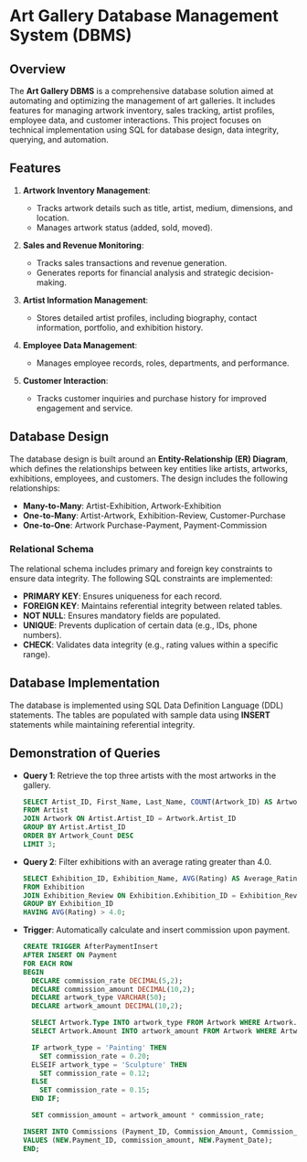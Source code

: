 # Art Gallery Database Management System (DBMS)

## Overview
The **Art Gallery DBMS** is a comprehensive database solution aimed at automating and optimizing the management of art galleries. It includes features for managing artwork inventory, sales tracking, artist profiles, employee data, and customer interactions. This project focuses on technical implementation using SQL for database design, data integrity, querying, and automation.

## Features
1. **Artwork Inventory Management**: 
   - Tracks artwork details such as title, artist, medium, dimensions, and location.
   - Manages artwork status (added, sold, moved).

2. **Sales and Revenue Monitoring**:
   - Tracks sales transactions and revenue generation.
   - Generates reports for financial analysis and strategic decision-making.

3. **Artist Information Management**:
   - Stores detailed artist profiles, including biography, contact information, portfolio, and exhibition history.

4. **Employee Data Management**:
   - Manages employee records, roles, departments, and performance.

5. **Customer Interaction**:
   - Tracks customer inquiries and purchase history for improved engagement and service.

## Database Design
The database design is built around an **Entity-Relationship (ER) Diagram**, which defines the relationships between key entities like artists, artworks, exhibitions, employees, and customers. The design includes the following relationships:

- **Many-to-Many**: Artist-Exhibition, Artwork-Exhibition
- **One-to-Many**: Artist-Artwork, Exhibition-Review, Customer-Purchase
- **One-to-One**: Artwork Purchase-Payment, Payment-Commission

### Relational Schema
The relational schema includes primary and foreign key constraints to ensure data integrity. The following SQL constraints are implemented:
- **PRIMARY KEY**: Ensures uniqueness for each record.
- **FOREIGN KEY**: Maintains referential integrity between related tables.
- **NOT NULL**: Ensures mandatory fields are populated.
- **UNIQUE**: Prevents duplication of certain data (e.g., IDs, phone numbers).
- **CHECK**: Validates data integrity (e.g., rating values within a specific range).

## Database Implementation
The database is implemented using SQL Data Definition Language (DDL) statements. The tables are populated with sample data using **INSERT** statements while maintaining referential integrity.

## Demonstration of Queries
- **Query 1**: Retrieve the top three artists with the most artworks in the gallery.
  ```sql
  SELECT Artist_ID, First_Name, Last_Name, COUNT(Artwork_ID) AS Artwork_Count
  FROM Artist
  JOIN Artwork ON Artist.Artist_ID = Artwork.Artist_ID
  GROUP BY Artist.Artist_ID
  ORDER BY Artwork_Count DESC
  LIMIT 3;

- **Query 2**: Filter exhibitions with an average rating greater than 4.0.
  ```sql
  SELECT Exhibition_ID, Exhibition_Name, AVG(Rating) AS Average_Rating
  FROM Exhibition
  JOIN Exhibition_Review ON Exhibition.Exhibition_ID = Exhibition_Review.Exhibition_ID
  GROUP BY Exhibition_ID
  HAVING AVG(Rating) > 4.0;

- **Trigger**: Automatically calculate and insert commission upon payment.
  ```sql
  CREATE TRIGGER AfterPaymentInsert
  AFTER INSERT ON Payment
  FOR EACH ROW
  BEGIN
    DECLARE commission_rate DECIMAL(5,2);
    DECLARE commission_amount DECIMAL(10,2);
    DECLARE artwork_type VARCHAR(50);
    DECLARE artwork_amount DECIMAL(10,2);

    SELECT Artwork.Type INTO artwork_type FROM Artwork WHERE Artwork.Artwork_ID = NEW.Artwork_ID;
    SELECT Artwork.Amount INTO artwork_amount FROM Artwork WHERE Artwork.Artwork_ID = NEW.Artwork_ID;

    IF artwork_type = 'Painting' THEN
      SET commission_rate = 0.20;
    ELSEIF artwork_type = 'Sculpture' THEN
      SET commission_rate = 0.12;
    ELSE
      SET commission_rate = 0.15;
    END IF;

    SET commission_amount = artwork_amount * commission_rate;

  INSERT INTO Commissions (Payment_ID, Commission_Amount, Commission_Date)
  VALUES (NEW.Payment_ID, commission_amount, NEW.Payment_Date);
  END;
